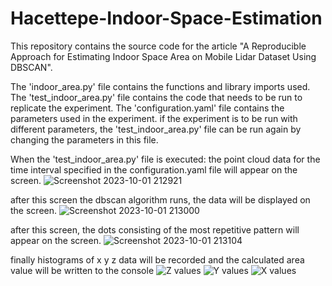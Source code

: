 # Hacettepe-Indoor-Space-Estimation
This repository contains the source code for the article "A Reproducible Approach for Estimating Indoor Space Area on Mobile Lidar Dataset Using DBSCAN". 

The 'indoor_area.py' file contains the functions and library imports used.
The 'test_indoor_area.py' file contains the code that needs to be run to replicate the experiment.
The 'configuration.yaml' file contains the parameters used in the experiment. if the experiment is to be run with different parameters, the 'test_indoor_area.py' file can be run again by changing the parameters in this file.

When the 'test_indoor_area.py' file is executed:
the point cloud data for the time interval specified in the configuration.yaml file will appear on the screen.
![Screenshot 2023-10-01 212921](https://github.com/Heisenberk-Karabay/Hacettepe-Indoor-Space-Estimation/assets/85685449/7f2e188b-6934-4947-86c6-ffff103a152b)


 after this screen the dbscan algorithm runs, the data will be displayed on the screen.
![Screenshot 2023-10-01 213000](https://github.com/Heisenberk-Karabay/Hacettepe-Indoor-Space-Estimation/assets/85685449/8df1e3fa-3af9-414c-aef9-267870bd62e4)

 
 after this screen, the dots consisting of the most repetitive pattern will appear on the screen.
 ![Screenshot 2023-10-01 213104](https://github.com/Heisenberk-Karabay/Hacettepe-Indoor-Space-Estimation/assets/85685449/3cfcce3c-02f3-4ba2-b8b6-50f973e7a8f5)

 
finally histograms of x y z data will be recorded and the calculated area value will be written to the console
![Z values](https://github.com/Heisenberk-Karabay/Hacettepe-Indoor-Space-Estimation/assets/85685449/ee21c4e6-ad08-4336-b0b6-64f9cee41acc)
![Y values](https://github.com/Heisenberk-Karabay/Hacettepe-Indoor-Space-Estimation/assets/85685449/626e1765-475f-4d1d-92fe-b8b3f56c8478)
![X values](https://github.com/Heisenberk-Karabay/Hacettepe-Indoor-Space-Estimation/assets/85685449/fd7e2bd8-d388-42d6-8c62-c2d87c14abde)
